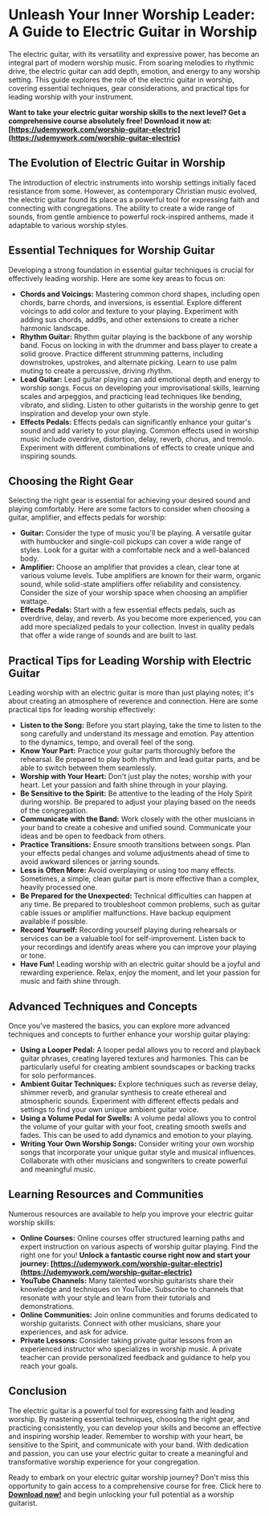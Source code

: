 # Unleash Your Inner Worship Leader: A Guide to Electric Guitar in Worship

The electric guitar, with its versatility and expressive power, has become an integral part of modern worship music. From soaring melodies to rhythmic drive, the electric guitar can add depth, emotion, and energy to any worship setting. This guide explores the role of the electric guitar in worship, covering essential techniques, gear considerations, and practical tips for leading worship with your instrument.

**Want to take your electric guitar worship skills to the next level? Get a comprehensive course absolutely free! Download it now at: [https://udemywork.com/worship-guitar-electric](https://udemywork.com/worship-guitar-electric)**

## The Evolution of Electric Guitar in Worship

The introduction of electric instruments into worship settings initially faced resistance from some. However, as contemporary Christian music evolved, the electric guitar found its place as a powerful tool for expressing faith and connecting with congregations. The ability to create a wide range of sounds, from gentle ambience to powerful rock-inspired anthems, made it adaptable to various worship styles.

## Essential Techniques for Worship Guitar

Developing a strong foundation in essential guitar techniques is crucial for effectively leading worship. Here are some key areas to focus on:

*   **Chords and Voicings:** Mastering common chord shapes, including open chords, barre chords, and inversions, is essential. Explore different voicings to add color and texture to your playing. Experiment with adding sus chords, add9s, and other extensions to create a richer harmonic landscape.
*   **Rhythm Guitar:** Rhythm guitar playing is the backbone of any worship band. Focus on locking in with the drummer and bass player to create a solid groove. Practice different strumming patterns, including downstrokes, upstrokes, and alternate picking. Learn to use palm muting to create a percussive, driving rhythm.
*   **Lead Guitar:** Lead guitar playing can add emotional depth and energy to worship songs. Focus on developing your improvisational skills, learning scales and arpeggios, and practicing lead techniques like bending, vibrato, and sliding. Listen to other guitarists in the worship genre to get inspiration and develop your own style.
*   **Effects Pedals:** Effects pedals can significantly enhance your guitar's sound and add variety to your playing. Common effects used in worship music include overdrive, distortion, delay, reverb, chorus, and tremolo. Experiment with different combinations of effects to create unique and inspiring sounds.

## Choosing the Right Gear

Selecting the right gear is essential for achieving your desired sound and playing comfortably. Here are some factors to consider when choosing a guitar, amplifier, and effects pedals for worship:

*   **Guitar:** Consider the type of music you'll be playing. A versatile guitar with humbucker and single-coil pickups can cover a wide range of styles. Look for a guitar with a comfortable neck and a well-balanced body.
*   **Amplifier:** Choose an amplifier that provides a clean, clear tone at various volume levels. Tube amplifiers are known for their warm, organic sound, while solid-state amplifiers offer reliability and consistency. Consider the size of your worship space when choosing an amplifier wattage.
*   **Effects Pedals:** Start with a few essential effects pedals, such as overdrive, delay, and reverb. As you become more experienced, you can add more specialized pedals to your collection. Invest in quality pedals that offer a wide range of sounds and are built to last.

## Practical Tips for Leading Worship with Electric Guitar

Leading worship with an electric guitar is more than just playing notes; it's about creating an atmosphere of reverence and connection. Here are some practical tips for leading worship effectively:

*   **Listen to the Song:** Before you start playing, take the time to listen to the song carefully and understand its message and emotion. Pay attention to the dynamics, tempo, and overall feel of the song.
*   **Know Your Part:** Practice your guitar parts thoroughly before the rehearsal. Be prepared to play both rhythm and lead guitar parts, and be able to switch between them seamlessly.
*   **Worship with Your Heart:** Don't just play the notes; worship with your heart. Let your passion and faith shine through in your playing.
*   **Be Sensitive to the Spirit:** Be attentive to the leading of the Holy Spirit during worship. Be prepared to adjust your playing based on the needs of the congregation.
*   **Communicate with the Band:** Work closely with the other musicians in your band to create a cohesive and unified sound. Communicate your ideas and be open to feedback from others.
*   **Practice Transitions:** Ensure smooth transitions between songs. Plan your effects pedal changes and volume adjustments ahead of time to avoid awkward silences or jarring sounds.
*   **Less is Often More:** Avoid overplaying or using too many effects. Sometimes, a simple, clean guitar part is more effective than a complex, heavily processed one.
*   **Be Prepared for the Unexpected:** Technical difficulties can happen at any time. Be prepared to troubleshoot common problems, such as guitar cable issues or amplifier malfunctions. Have backup equipment available if possible.
*   **Record Yourself:** Recording yourself playing during rehearsals or services can be a valuable tool for self-improvement. Listen back to your recordings and identify areas where you can improve your playing or tone.
*   **Have Fun!** Leading worship with an electric guitar should be a joyful and rewarding experience. Relax, enjoy the moment, and let your passion for music and faith shine through.

## Advanced Techniques and Concepts

Once you've mastered the basics, you can explore more advanced techniques and concepts to further enhance your worship guitar playing:

*   **Using a Looper Pedal:** A looper pedal allows you to record and playback guitar phrases, creating layered textures and harmonies. This can be particularly useful for creating ambient soundscapes or backing tracks for solo performances.
*   **Ambient Guitar Techniques:** Explore techniques such as reverse delay, shimmer reverb, and granular synthesis to create ethereal and atmospheric sounds. Experiment with different effects pedals and settings to find your own unique ambient guitar voice.
*   **Using a Volume Pedal for Swells:** A volume pedal allows you to control the volume of your guitar with your foot, creating smooth swells and fades. This can be used to add dynamics and emotion to your playing.
*   **Writing Your Own Worship Songs:** Consider writing your own worship songs that incorporate your unique guitar style and musical influences. Collaborate with other musicians and songwriters to create powerful and meaningful music.

## Learning Resources and Communities

Numerous resources are available to help you improve your electric guitar worship skills:

*   **Online Courses:** Online courses offer structured learning paths and expert instruction on various aspects of worship guitar playing. Find the right one for you! **Unlock a fantastic course right now and start your journey: [https://udemywork.com/worship-guitar-electric](https://udemywork.com/worship-guitar-electric)**
*   **YouTube Channels:** Many talented worship guitarists share their knowledge and techniques on YouTube. Subscribe to channels that resonate with your style and learn from their tutorials and demonstrations.
*   **Online Communities:** Join online communities and forums dedicated to worship guitarists. Connect with other musicians, share your experiences, and ask for advice.
*   **Private Lessons:** Consider taking private guitar lessons from an experienced instructor who specializes in worship music. A private teacher can provide personalized feedback and guidance to help you reach your goals.

## Conclusion

The electric guitar is a powerful tool for expressing faith and leading worship. By mastering essential techniques, choosing the right gear, and practicing consistently, you can develop your skills and become an effective and inspiring worship leader. Remember to worship with your heart, be sensitive to the Spirit, and communicate with your band. With dedication and passion, you can use your electric guitar to create a meaningful and transformative worship experience for your congregation.

Ready to embark on your electric guitar worship journey? Don't miss this opportunity to gain access to a comprehensive course for free. Click here to **[Download now!](https://udemywork.com/worship-guitar-electric)** and begin unlocking your full potential as a worship guitarist.
